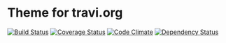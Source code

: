 # Theme for travi.org
[![Build Status](http://img.shields.io/travis/travi/travi.org-theme.svg?style=flat)](https://travis-ci.org/travi/travi.org-theme)
[![Coverage Status](http://img.shields.io/coveralls/travi/travi.org-theme.svg?style=flat)](https://coveralls.io/r/travi/travi.org-theme?branch=master)
[![Code Climate](http://img.shields.io/codeclimate/github/travi/travi.org-theme.svg?style=flat)](https://codeclimate.com/github/travi/travi.org-theme)
[![Dependency Status](http://img.shields.io/gemnasium/travi/travi.org-theme.svg?style=flat)](https://gemnasium.com/travi/travi.org-theme)

